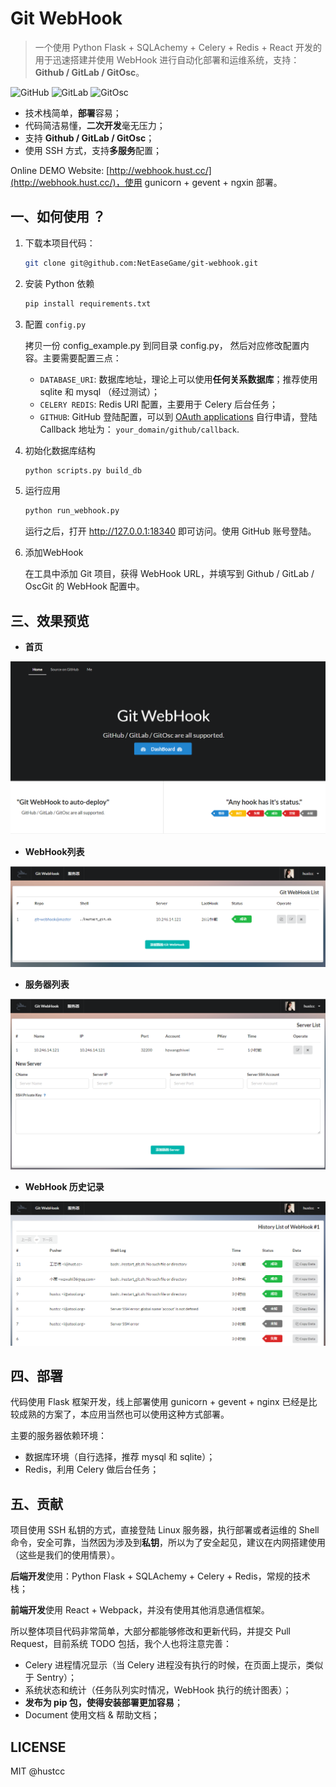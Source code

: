 # Git WebHook

> 一个使用 Python Flask + SQLAchemy + Celery + Redis + React 开发的用于迅速搭建并使用  WebHook 进行自动化部署和运维系统，支持：**Github / GitLab / GitOsc**。

![GitHub](http://shields.hust.cc/Supported-GitHub-brightgreen.svg) ![GitLab](http://shields.hust.cc/Supported-GitLab-green.svg) ![GitOsc](http://shields.hust.cc/Supported-GitOsc-blue.svg)

 - 技术栈简单，**部署**容易；
 - 代码简洁易懂，**二次开发**毫无压力；
 - 支持 **Github / GitLab / GitOsc**；
 - 使用 SSH 方式，支持**多服务**配置；

Online DEMO Website: [http://webhook.hust.cc/](http://webhook.hust.cc/)，使用 gunicorn + gevent + ngxin 部署。


## 一、如何使用 ？

1. 下载本项目代码：

	```sh
	git clone git@github.com:NetEaseGame/git-webhook.git
	```

2. 安装 Python 依赖

	```sh
	pip install requirements.txt
	```

3. 配置 `config.py`

	拷贝一份 config_example.py 到同目录 config.py， 然后对应修改配置内容。主要需要配置三点：
	
	 - `DATABASE_URI`: 数据库地址，理论上可以使用**任何关系数据库**；推荐使用 sqlite 和 mysql （经过测试）；
	 - `CELERY REDIS`: Redis URI 配置，主要用于 Celery 后台任务；
	 - `GITHUB`: GitHub 登陆配置，可以到 [OAuth applications](https://github.com/settings/developers) 自行申请，登陆 Callback 地址为： `your_domain/github/callback`.

4. 初始化数据库结构
	
	```sh
	python scripts.py build_db
	```

5. 运行应用

	```sh
	python run_webhook.py
	```
	
	运行之后，打开 http://127.0.0.1:18340 即可访问。使用 GitHub 账号登陆。

6. 添加WebHook

	在工具中添加 Git 项目，获得 WebHook URL，并填写到 Github / GitLab / OscGit 的 WebHook 配置中。


## 三、效果预览

 - **首页**

![index.png](app/static/res/img/index.png)

 - **WebHook列表**

![webhook.png](app/static/res/img/webhook.png)

 - **服务器列表**

![server.png](app/static/res/img/server.png)

 - **WebHook 历史记录**

![history.png](app/static/res/img/history.png)


## 四、部署

代码使用 Flask 框架开发，线上部署使用 gunicorn + gevent + nginx 已经是比较成熟的方案了，本应用当然也可以使用这种方式部署。

主要的服务器依赖环境：

 - 数据库环境（自行选择，推荐 mysql 和 sqlite）；
 - Redis，利用 Celery 做后台任务；


## 五、贡献

项目使用 SSH 私钥的方式，直接登陆 Linux 服务器，执行部署或者运维的 Shell 命令，安全可靠，当然因为涉及到**私钥**，所以为了安全起见，建议在内网搭建使用（这些是我们的使用情景）。

**后端开发**使用：Python Flask + SQLAchemy + Celery + Redis，常规的技术栈；

**前端开发**使用 React + Webpack，并没有使用其他消息通信框架。

所以整体项目代码非常简单，大部分都能够修改和更新代码，并提交 Pull Request，目前系统 TODO 包括，我个人也将注意完善：


 - Celery 进程情况显示（当 Celery 进程没有执行的时候，在页面上提示，类似于 Sentry）；
 - 系统状态和统计（任务队列实时情况，WebHook 执行的统计图表）；
 - **发布为 pip 包，使得安装部署更加容易**；
 - Document 使用文档 & 帮助文档；


## LICENSE

MIT @hustcc